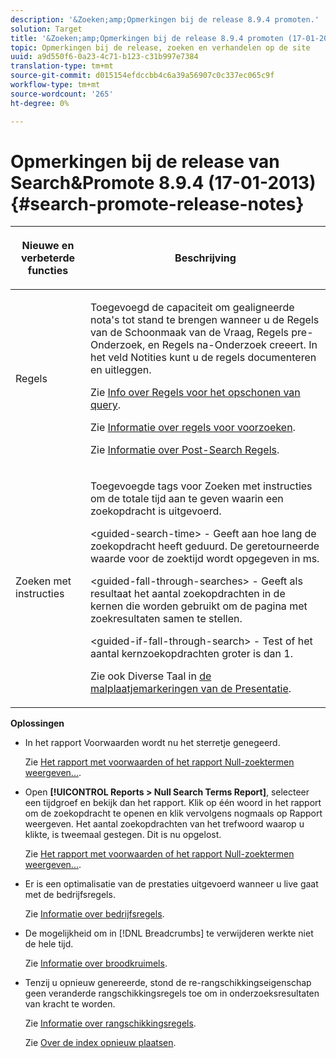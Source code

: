 ```yaml
---
description: '&Zoeken;amp;Opmerkingen bij de release 8.9.4 promoten.'
solution: Target
title: '&Zoeken;amp;Opmerkingen bij de release 8.9.4 promoten (17-01-2013)'
topic: Opmerkingen bij de release, zoeken en verhandelen op de site
uuid: a9d550f6-0a23-4c71-b123-c31b997e7384
translation-type: tm+mt
source-git-commit: d015154efdccbb4c6a39a56907c0c337ec065c9f
workflow-type: tm+mt
source-wordcount: '265'
ht-degree: 0%

---
```



# Opmerkingen bij de release van Search&amp;Promote 8.9.4 (17-01-2013){#search-promote-release-notes}

<table> 
 <thead> 
  <tr> 
   <th colname="col1" class="entry"> <p>Nieuwe en verbeterde functies </p> </th> 
   <th colname="col2" class="entry"> <p>Beschrijving </p> </th> 
  </tr> 
 </thead>
 <tbody> 
  <tr> 
   <td colname="col1"> <p>Regels </p> </td> 
   <td colname="col2"> <p> Toegevoegd de capaciteit om gealigneerde nota's tot stand te brengen wanneer u de Regels van de Schoonmaak van de Vraag, Regels pre-Onderzoek, en Regels na-Onderzoek creeert. In het veld Notities kunt u de regels documenteren en uitleggen. </p> <p>Zie <a href="../c-about-rules-menu/c-about-query-cleaning-rules.md#concept_17F3CDDC3C8A4128AF092A82B777B86C" format="dita" scope="local"> Info over Regels voor het opschonen van query</a>. </p> <p>Zie <a href="../c-about-rules-menu/c-about-pre-search-rules.md#concept_5BF84BB6FACB4645BA9CB7496A01CD1F" format="dita" scope="local"> Informatie over regels voor voorzoeken</a>. </p> <p>Zie <a href="../c-about-rules-menu/c-about-post-search-rules.md#concept_AF6ADFCC0ADF4A788003964939917FDE" format="dita" scope="local"> Informatie over Post-Search Regels</a>. </p> </td> 
  </tr> 
  <tr> 
   <td colname="col1"> <p>Zoeken met instructies </p> </td> 
   <td colname="col2"> <p> Toegevoegde tags voor Zoeken met instructies om de totale tijd aan te geven waarin een zoekopdracht is uitgevoerd. </p> <p> <span class="codeph"> &lt;guided-search-time&gt;</span> - Geeft aan hoe lang de zoekopdracht heeft geduurd. De geretourneerde waarde voor de zoektijd wordt opgegeven in ms. </p> <p> <span class="codeph"> &lt;guided-fall-through-searches&gt;</span> - Geeft als resultaat het aantal zoekopdrachten in de kernen die worden gebruikt om de pagina met zoekresultaten samen te stellen. </p> <p> <span class="codeph"> &lt;guided-if-fall-through-search&gt;</span> - Test of het aantal kernzoekopdrachten groter is dan 1. </p> <p>Zie ook Diverse Taal in <a href="../c-appendices/c-templates.md#reference_F1BBF616BCEC4AD7B2548ECD3CA74C64" format="dita" scope="local"> de malplaatjemarkeringen van de Presentatie</a>. </p> </td> 
  </tr> 
 </tbody> 
</table>

**Oplossingen**

* In het rapport Voorwaarden wordt nu het sterretje genegeerd.

   Zie [Het rapport met voorwaarden of het rapport Null-zoektermen weergeven...](../c-about-reports-menu/c-about-reports-menu.md#task_53B7ED1582DD4B0E8376546A7AFC789A).

* Open **[!UICONTROL Reports > Null Search Terms Report]**, selecteer een tijdgroef en bekijk dan het rapport. Klik op één woord in het rapport om de zoekopdracht te openen en klik vervolgens nogmaals op Rapport weergeven. Het aantal zoekopdrachten van het trefwoord waarop u klikte, is tweemaal gestegen. Dit is nu opgelost.

   Zie [Het rapport met voorwaarden of het rapport Null-zoektermen weergeven...](../c-about-reports-menu/c-about-reports-menu.md#task_53B7ED1582DD4B0E8376546A7AFC789A).

* Er is een optimalisatie van de prestaties uitgevoerd wanneer u live gaat met de bedrijfsregels.

   Zie [Informatie over bedrijfsregels](../c-about-rules-menu/c-about-business-rules.md#concept_2A93D76216754D3D8412CDEA00BD26BD).

* De mogelijkheid om in [!DNL Breadcrumbs] te verwijderen werkte niet de hele tijd.

   Zie [Informatie over broodkruimels](../c-about-design-menu/c-about-breadcrumbs.md#concept_FB8A943C594A4A1593B118141DA61F03).

* Tenzij u opnieuw genereerde, stond de re-rangschikkingseigenschap geen veranderde rangschikkingsregels toe om in onderzoeksresultaten van kracht te worden.

   Zie [Informatie over rangschikkingsregels](../c-about-rules-menu/c-about-ranking-rules.md#concept_F555C076759B4E81B925441CFE707397).

   Zie [Over de index opnieuw plaatsen](../c-about-index-menu/c-about-re-rank-index.md#concept_147B0A9FCD51451787DA898E06F7C692).

